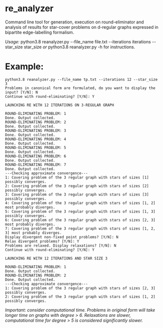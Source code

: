 # re_analyzer
Command line tool for generation, execution on round-eliminator and analysis of results for star-cover problems on d-regular graphs expressed in bipartite edge-labelling formalism.


*Usage:* 
python3.8 reanalyzer.py --file_name file.txt --iterations iterations --star_size star_size
*or* 
python3.8 reanalyzer.py -h 
for instructions.

# Example: 
```
python3.8 reanalyzer.py --file_name tp.txt --iterations 12 --star_size 3
Problems in canonical form are formulated, do you want to display the input? [Y/N]: N
Continue with round-eliminating? [Y/N]: Y

LAUNCHING RE WITH 12 ITERATIONS ON 3-REGULAR GRAPH

ROUND-ELIMINATING PROBLEM: 1
Done. Output collected.
ROUND-ELIMINATING PROBLEM: 2
Done. Output collected.
ROUND-ELIMINATING PROBLEM: 3
Done. Output collected.
ROUND-ELIMINATING PROBLEM: 4
Done. Output collected.
ROUND-ELIMINATING PROBLEM: 5
Done. Output collected.
ROUND-ELIMINATING PROBLEM: 6
Done. Output collected.
ROUND-ELIMINATING PROBLEM: 7
Done. Output collected.
---Checking approximate convergence---
1: Covering problem of the 3 regular graph with stars of sizes [1] possibly converges.
2: Covering problem of the 3 regular graph with stars of sizes [2] possibly converges.
3: Covering problem of the 3 regular graph with stars of sizes [3] possibly converges.
4: Covering problem of the 3 regular graph with stars of sizes [1, 2] most probably diverges.
5: Covering problem of the 3 regular graph with stars of sizes [1, 3] possibly converges.
6: Covering problem of the 3 regular graph with stars of sizes [2, 3] most probably diverges.
7: Covering problem of the 3 regular graph with stars of sizes [1, 2, 3] most probably diverges.
Display divergent non-fixed point problems? [Y/N]: N
Relax divergent problems? [Y/N]: Y
Problems are relaxed. Display relaxations? [Y/N]: N
Continue with round-eliminating? [Y/N]: Y

LAUNCHING RE WITH 12 ITERATIONS AND STAR SIZE 3 

ROUND-ELIMINATING PROBLEM: 1
Done. Output collected.
ROUND-ELIMINATING PROBLEM: 2
Done. Output collected.
---Checking approximate convergence---
1: Covering problem of the 3 regular graph with stars of sizes [2, 3] possibly converges.
2: Covering problem of the 3 regular graph with stars of sizes [1, 2] possibly converges.
```

*Important: consider computational time. Problems in original form will take longer time on graphs with degree > 6. Relaxations are slower, computational time for degree > 5 is considered significantly slower.*

